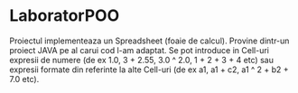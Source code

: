 # LaboratorPOO

Proiectul implementeaza un Spreadsheet (foaie de calcul). Provine dintr-un proiect JAVA pe al carui cod l-am adaptat.
Se pot introduce in Cell-uri expresii de numere (de ex 1.0, 3 + 2.55, 3.0 ^ 2.0, 1 + 2 + 3 + 4 etc) sau expresii formate din referinte la alte Cell-uri (de ex a1, a1 + c2, a1 ^ 2 + b2 + 7.0 etc).
